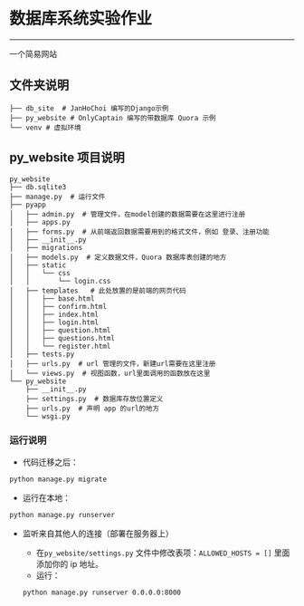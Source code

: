 # 数据库系统实验作业

----

一个简易网站


## 文件夹说明
```
├── db_site  # JanHoChoi 编写的Django示例
├── py_website # OnlyCaptain 编写的带数据库 Quora 示例
└── venv # 虚拟环境

```

## py_website 项目说明

```
py_website
├── db.sqlite3
├── manage.py  # 运行文件
├── pyapp
│   ├── admin.py  # 管理文件，在model创建的数据需要在这里进行注册
│   ├── apps.py 
│   ├── forms.py  # 从前端返回数据需要用到的格式文件，例如 登录、注册功能
│   ├── __init__.py 
│   ├── migrations  
│   ├── models.py  # 定义数据文件，Quora 数据库表创建的地方
│   ├── static
│   │   └── css
│   │       └── login.css
│   ├── templates   # 此处放置的是前端的网页代码
│   │   ├── base.html
│   │   ├── confirm.html
│   │   ├── index.html
│   │   ├── login.html
│   │   ├── question.html
│   │   ├── questions.html
│   │   └── register.html
│   ├── tests.py
│   ├── urls.py  # url 管理的文件，新建url需要在这里注册
│   └── views.py  # 视图函数，url里面调用的函数放在这里
└── py_website
    ├── __init__.py
    ├── settings.py  # 数据库存放位置定义
    ├── urls.py  # 声明 app 的url的地方
    └── wsgi.py

```


### 运行说明

- 代码迁移之后：

```bash
python manage.py migrate
```

- 运行在本地：

```bash
python manage.py runserver
```

- 监听来自其他人的连接（部署在服务器上）

    - 在`py_website/settings.py` 文件中修改表项：`ALLOWED_HOSTS = []` 里面添加你的 ip 地址。
    - 运行：

    ```bash
    python manage.py runserver 0.0.0.0:8000
    ```

